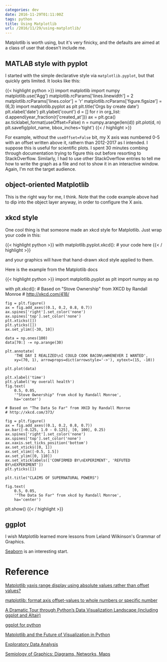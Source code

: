 ```yaml
---
categories: dev
date: 2016-11-29T01:11:00Z
tags: python
title: Using Matplotlib
url: /2016/11/29/using-matplotlib/
---
```


Matplotlib is worth using, but it's very finicky, and the defaults are aimed at
a class of user that doesn't include me.

## MATLAB style with pyplot

I started with the simple declarative style via `matplotlib.pyplot`, but that quickly
gets limited. It looks like this:

{{< highlight python >}}
import matplotlib
import numpy
matplotlib.use('Agg')
matplotlib.rcParams['lines.linewidth'] = 2
matplotlib.rcParams['lines.color'] = 'r'
matplotlib.rcParams['figure.figsize'] = (6,3)
import matplotlib.pyplot as plt
plt.title('Orgs by create date')
plt.xlabel('date')
plt.ylabel('count')
d = []
for r in org_list:
    d.append(year_fraction(r['created_at']))
ax = plt.gca()
ax.ticklabel_format(useOffset=False)
n = numpy.arange(len(d))
plt.plot(d, n)
plt.savefig(plot_name, bbox_inches='tight')
{{< / highlight >}}

For example, without the ``useOffset=False`` bit, my X axis was numbered 0-5 with
an offset written above it, rathern than 2012-2017 as I intended. I suppose this is
useful for scientific plots. I spent 30 minutes combing through documentation trying
to figure this out before resorting to StackOverflow. Similarly, I had to use other
StackOverflow entries to tell me how to write the graph as a file and not to show
it in an interactive window. Again, I'm not the target audience.

## object-oriented Matplotlib

This is the right way for me, I think. Note that the code example above had to dip
into the object layer anyway, in order to configure the X axis.

## xkcd style

One cool thing is that someone made an xkcd style for Matplotlib. Just wrap your
code in this:

{{< highlight python >}}
with matplotlib.pyplot.xkcd():
    # your code here
{{< / highlight >}}

and your graphics will have that hand-drawn xkcd style applied to them.

Here is the example from the Matplotlib docs

{{< highlight python >}}
import matplotlib.pyplot as plt
import numpy as np

with plt.xkcd():
    # Based on "Stove Ownership" from XKCD by Randall Monroe
    # http://xkcd.com/418/

    fig = plt.figure()
    ax = fig.add_axes((0.1, 0.2, 0.8, 0.7))
    ax.spines['right'].set_color('none')
    ax.spines['top'].set_color('none')
    plt.xticks([])
    plt.yticks([])
    ax.set_ylim([-30, 10])

    data = np.ones(100)
    data[70:] -= np.arange(30)

    plt.annotate(
        'THE DAY I REALIZED\nI COULD COOK BACON\nWHENEVER I WANTED',
        xy=(70, 1), arrowprops=dict(arrowstyle='->'), xytext=(15, -10))

    plt.plot(data)

    plt.xlabel('time')
    plt.ylabel('my overall health')
    fig.text(
        0.5, 0.05,
        '"Stove Ownership" from xkcd by Randall Monroe',
        ha='center')

    # Based on "The Data So Far" from XKCD by Randall Monroe
    # http://xkcd.com/373/

    fig = plt.figure()
    ax = fig.add_axes((0.1, 0.2, 0.8, 0.7))
    ax.bar([-0.125, 1.0 - 0.125], [0, 100], 0.25)
    ax.spines['right'].set_color('none')
    ax.spines['top'].set_color('none')
    ax.xaxis.set_ticks_position('bottom')
    ax.set_xticks([0, 1])
    ax.set_xlim([-0.5, 1.5])
    ax.set_ylim([0, 110])
    ax.set_xticklabels(['CONFIRMED BY\nEXPERIMENT', 'REFUTED BY\nEXPERIMENT'])
    plt.yticks([])

    plt.title("CLAIMS OF SUPERNATURAL POWERS")

    fig.text(
        0.5, 0.05,
        '"The Data So Far" from xkcd by Randall Monroe',
        ha='center')

plt.show()
{{< / highlight >}}

## ggplot

I wish Matplotlib learned more lessons from Leland Wilkinson's Grammar of Graphics.

[Seaborn](http://seaborn.pydata.org/index.html#) is an interesting start.

# Reference

[Matplotlib yaxis range display using absolute values rather than offset values?](http://stackoverflow.com/questions/9303728/matplotlib-yaxis-range-display-using-absolute-values-rather-than-offset-values)

[matplotlib: format axis offset-values to whole numbers or specific number](http://stackoverflow.com/questions/3677368/matplotlib-format-axis-offset-values-to-whole-numbers-or-specific-number)

[A Dramatic Tour through Python’s Data Visualization Landscape (including ggplot and Altair)](https://dansaber.wordpress.com/2016/10/02/a-dramatic-tour-through-pythons-data-visualization-landscape-including-ggplot-and-altair/)

[ggplot for python](http://blog.yhat.com/posts/ggplot-for-python.html)

[Matplotlib and the Future of Visualization in Python](https://jakevdp.github.io/blog/2013/03/23/matplotlib-and-the-future-of-visualization-in-python/)

[Exploratory Data Analysis](https://www.amazon.com/Exploratory-Data-Analysis-John-Tukey/dp/0201076160)

[Semiology of Graphics: Diagrams, Networks, Maps](https://www.amazon.com/Semiology-Graphics-Diagrams-Networks-Maps/dp/1589482611)
